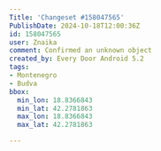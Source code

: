 ```yaml
---
Title: 'Changeset #158047565'
PublishDate: 2024-10-18T12:00:36Z
id: 158047565
user: Znaika
comment: Confirmed an unknown object
created_by: Every Door Android 5.2
tags:
- Montenegro
- Budva
bbox:
  min_lon: 18.8366843
  min_lat: 42.2781863
  max_lon: 18.8366843
  max_lat: 42.2781863

---
```

